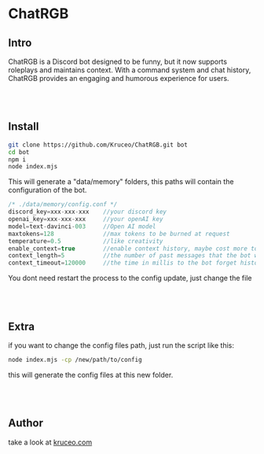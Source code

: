 # **ChatRGB** #
## **Intro** ##

ChatRGB is a Discord bot designed to be funny, but it now supports roleplays and maintains context. With a command system and chat history, ChatRGB provides an engaging and humorous experience for users.

<br>
<br>

## **Install** ##

```bash
git clone https://github.com/Kruceo/ChatRGB.git bot
cd bot
npm i
node index.mjs
```

This will generate a "data/memory" folders, this paths will contain the configuration of the bot.

```js
/* ./data/memory/config.conf */
discord_key=xxx-xxx-xxx    //your discord key
openai_key=xxx-xxx-xxx     //your openAI key
model=text-davinci-003     //Open AI model
maxtokens=128              //max tokens to be burned at request  
temperature=0.5            //like creativity
enable_context=true        //enable context history, maybe cost more tokens per message
context_length=5           //the number of past messages that the bot will remember
context_timeout=120000     //the time in millis to the bot forget history 
```

You dont need restart the process to the config update, just change the file

<br>
<br>

## **Extra** ##
if you want to change the config files path, just run the script like this:

```bash
node index.mjs -cp /new/path/to/config
```

this will generate the config files at this new folder.

<br>
<br>

## Author ##
take a look at <a href="https://kruceo.com">kruceo.com</a>




